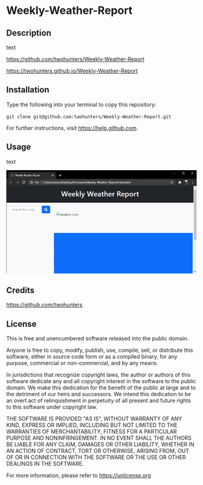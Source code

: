 # Weekly-Weather-Report

## Description

text

https://github.com/twohunters/Weekly-Weather-Report

https://twohunters.github.io/Weekly-Weather-Report


## Installation

Type the following into your terminal to copy this repository:

`git clone git@github.com:twohunters/Weekly-Weather-Report.git`

For further instructions, visit https://help.github.com.


## Usage

text

![Deployed](assets/images/deployed.png)


## Credits

https://github.com/twohunters


## License

This is free and unencumbered software released into the public domain.

Anyone is free to copy, modify, publish, use, compile, sell, or distribute this software, either in source code form or as a compiled binary, for any purpose, commercial or non-commercial, and by any means.

In jurisdictions that recognize copyright laws, the author or authors of this software dedicate any and all copyright interest in the software to the public domain. We make this dedication for the benefit of the public at large and to the detriment of our heirs and successors. We intend this dedication to be an overt act of relinquishment in perpetuity of all present and future rights to this software under copyright law.

THE SOFTWARE IS PROVIDED "AS IS", WITHOUT WARRANTY OF ANY KIND, EXPRESS OR IMPLIED, INCLUDING BUT NOT LIMITED TO THE WARRANTIES OF MERCHANTABILITY, FITNESS FOR A PARTICULAR PURPOSE AND NONINFRINGEMENT. IN NO EVENT SHALL THE AUTHORS BE LIABLE FOR ANY CLAIM, DAMAGES OR OTHER LIABILITY, WHETHER IN AN ACTION OF CONTRACT, TORT OR OTHERWISE, ARISING FROM, OUT OF OR IN CONNECTION WITH THE SOFTWARE OR THE USE OR OTHER DEALINGS IN THE SOFTWARE.

For more information, please refer to https://unlicense.org